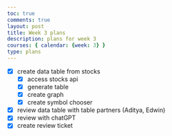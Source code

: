 ```yaml
---
toc: true
comments: true
layout: post
title: Week 3 plans
description: plans for week 3
courses: { calendar: {week: 3} }
type: plans
---
```


- [x] create data table from stocks
  - [x] access stocks api
  - [x] generate table
  - [x] create graph
  - [x] create symbol chooser
- [x] review data table with table partners (Aditya, Edwin)
- [x] review with chatGPT
- [x] create review ticket